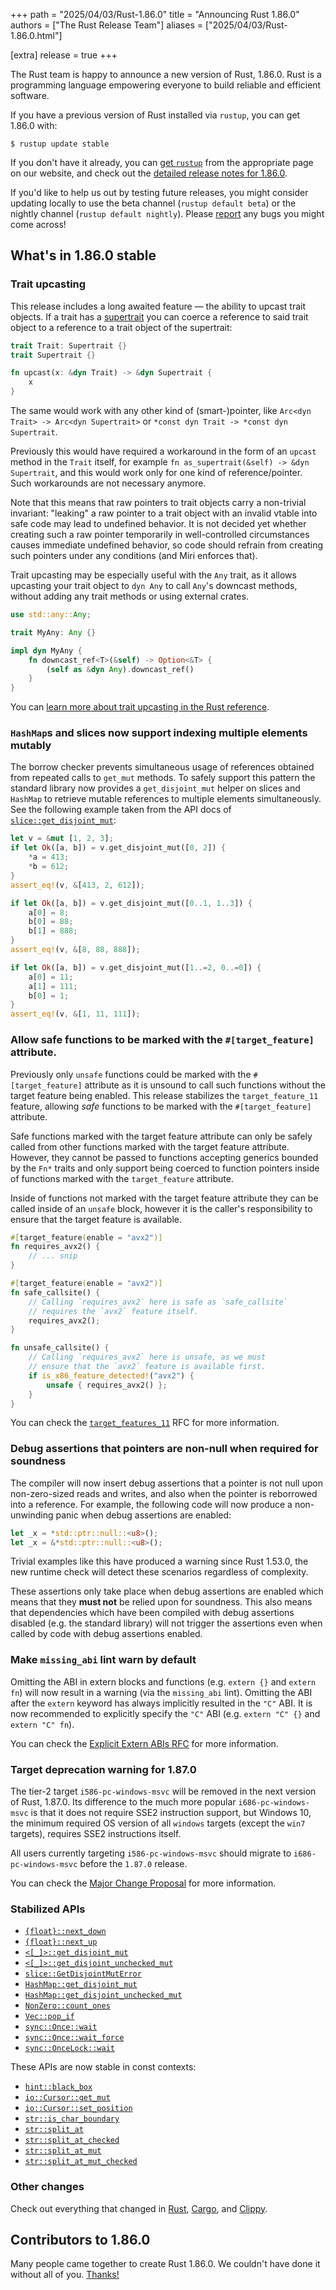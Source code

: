 +++
path = "2025/04/03/Rust-1.86.0"
title = "Announcing Rust 1.86.0"
authors = ["The Rust Release Team"]
aliases = ["2025/04/03/Rust-1.86.0.html"]

[extra]
release = true
+++

The Rust team is happy to announce a new version of Rust, 1.86.0. Rust is a programming language empowering everyone to build reliable and efficient software.

If you have a previous version of Rust installed via `rustup`, you can get 1.86.0 with:

```console
$ rustup update stable
```

If you don't have it already, you can [get `rustup`](https://www.rust-lang.org/install.html) from the appropriate page on our website, and check out the [detailed release notes for 1.86.0](https://doc.rust-lang.org/stable/releases.html#version-1860-2025-04-03).

If you'd like to help us out by testing future releases, you might consider updating locally to use the beta channel (`rustup default beta`) or the nightly channel (`rustup default nightly`). Please [report](https://github.com/rust-lang/rust/issues/new/choose) any bugs you might come across!

## What's in 1.86.0 stable

### Trait upcasting

This release includes a long awaited feature — the ability to upcast trait objects.
If a trait has a [supertrait](https://doc.rust-lang.org/reference/items/traits.html#supertraits) you can coerce a reference to said trait object to a reference to a trait object of the supertrait:

```rust
trait Trait: Supertrait {}
trait Supertrait {}

fn upcast(x: &dyn Trait) -> &dyn Supertrait {
    x
}
```

The same would work with any other kind of (smart-)pointer, like `Arc<dyn Trait> -> Arc<dyn Supertrait>` or `*const dyn Trait -> *const dyn Supertrait`.

Previously this would have required a workaround in the form of an `upcast` method in the `Trait` itself, for example `fn as_supertrait(&self) -> &dyn Supertrait`, and this would work only for one kind of reference/pointer. Such workarounds are not necessary anymore. 

Note that this means that raw pointers to trait objects carry a non-trivial invariant: "leaking" a raw pointer to a trait object with an invalid vtable into safe code may lead to undefined behavior. It is not decided yet whether creating such a raw pointer temporarily in well-controlled circumstances causes immediate undefined behavior, so code should refrain from creating such pointers under any conditions (and Miri enforces that).

Trait upcasting may be especially useful with the `Any` trait, as it allows upcasting your trait object to `dyn Any` to call `Any`'s downcast methods, without adding any trait methods or using external crates.

```rust
use std::any::Any;

trait MyAny: Any {}

impl dyn MyAny {
    fn downcast_ref<T>(&self) -> Option<&T> {
        (self as &dyn Any).downcast_ref()
    }
}
```

You can [learn more about trait upcasting in the Rust reference](https://doc.rust-lang.org/reference/type-coercions.html#unsized-coercions).

### `HashMap`s and slices now support indexing multiple elements mutably

The borrow checker prevents simultaneous usage of references obtained from repeated calls to `get_mut` methods. To safely support this pattern the standard library now provides a `get_disjoint_mut` helper on slices and `HashMap` to retrieve mutable references to multiple elements simultaneously. See the following example taken from the API docs of [`slice::get_disjoint_mut`](https://doc.rust-lang.org/stable/std/primitive.slice.html#method.get_disjoint_mut):
```rust
let v = &mut [1, 2, 3];
if let Ok([a, b]) = v.get_disjoint_mut([0, 2]) {
    *a = 413;
    *b = 612;
}
assert_eq!(v, &[413, 2, 612]);

if let Ok([a, b]) = v.get_disjoint_mut([0..1, 1..3]) {
    a[0] = 8;
    b[0] = 88;
    b[1] = 888;
}
assert_eq!(v, &[8, 88, 888]);

if let Ok([a, b]) = v.get_disjoint_mut([1..=2, 0..=0]) {
    a[0] = 11;
    a[1] = 111;
    b[0] = 1;
}
assert_eq!(v, &[1, 11, 111]);
```

### Allow safe functions to be marked with the `#[target_feature]` attribute.

Previously only `unsafe` functions could be marked with the `#[target_feature]` attribute as it is unsound to call such functions without the target feature being enabled. This release stabilizes the `target_feature_11` feature, allowing *safe* functions to be marked with the `#[target_feature]` attribute.

Safe functions marked with the target feature attribute can only be safely called from other functions marked with the target feature attribute. However, they cannot be passed to functions accepting generics bounded by the `Fn*` traits and only support being coerced to function pointers inside of functions marked with the `target_feature` attribute.

Inside of functions not marked with the target feature attribute they can be called inside of an `unsafe` block, however it is the caller's responsibility to ensure that the target feature is available.

```rust
#[target_feature(enable = "avx2")]
fn requires_avx2() {
    // ... snip
}

#[target_feature(enable = "avx2")]
fn safe_callsite() {
    // Calling `requires_avx2` here is safe as `safe_callsite`
    // requires the `avx2` feature itself.
    requires_avx2();
}

fn unsafe_callsite() {
    // Calling `requires_avx2` here is unsafe, as we must
    // ensure that the `avx2` feature is available first.
    if is_x86_feature_detected!("avx2") {
        unsafe { requires_avx2() };
    }
}
```

You can check the [`target_features_11`](https://github.com/rust-lang/rfcs/blob/master/text/2396-target-feature-1.1.md) RFC for more information.

### Debug assertions that pointers are non-null when required for soundness

The compiler will now insert debug assertions that a pointer is not null upon non-zero-sized reads and writes, and also when the pointer is reborrowed into a reference. For example, the following code will now produce a non-unwinding panic when debug assertions are enabled:
```rust
let _x = *std::ptr::null::<u8>();
let _x = &*std::ptr::null::<u8>();
```
Trivial examples like this have produced a warning since Rust 1.53.0, the new runtime check will detect these scenarios regardless of complexity.

These assertions only take place when debug assertions are enabled which means that they **must not** be relied upon for soundness. This also means that dependencies which have been compiled with debug assertions disabled (e.g. the standard library) will not trigger the assertions even when called by code with debug assertions enabled.

### Make `missing_abi` lint warn by default

Omitting the ABI in extern blocks and functions (e.g. `extern {}` and `extern fn`) will now result in a warning (via the `missing_abi` lint). Omitting the ABI after the `extern` keyword has always implicitly resulted in the `"C"` ABI. It is now recommended to explicitly specify the `"C"` ABI (e.g. `extern "C" {}` and `extern "C" fn`).

You can check the [Explicit Extern ABIs RFC](https://rust-lang.github.io/rfcs/3722-explicit-extern-abis.html) for more information.

### Target deprecation warning for 1.87.0

The tier-2 target `i586-pc-windows-msvc` will be removed in the next version of Rust, 1.87.0. Its difference to the much more popular `i686-pc-windows-msvc` is that it does not require SSE2 instruction support, but Windows 10, the minimum required OS version of all `windows` targets (except the `win7` targets), requires SSE2 instructions itself.

All users currently targeting `i586-pc-windows-msvc` should migrate to `i686-pc-windows-msvc` before the `1.87.0` release.

You can check the [Major Change Proposal](https://github.com/rust-lang/compiler-team/issues/840) for more information.

### Stabilized APIs

- [`{float}::next_down`](https://doc.rust-lang.org/stable/std/primitive.f64.html#method.next_down)
- [`{float}::next_up`](https://doc.rust-lang.org/stable/std/primitive.f64.html#method.next_up)
- [`<[_]>::get_disjoint_mut`](https://doc.rust-lang.org/stable/std/primitive.slice.html#method.get_disjoint_mut)
- [`<[_]>::get_disjoint_unchecked_mut`](https://doc.rust-lang.org/stable/std/primitive.slice.html#method.get_disjoint_unchecked_mut)
- [`slice::GetDisjointMutError`](https://doc.rust-lang.org/stable/std/slice/enum.GetDisjointMutError.html)
- [`HashMap::get_disjoint_mut`](https://doc.rust-lang.org/std/collections/hash_map/struct.HashMap.html#method.get_disjoint_mut)
- [`HashMap::get_disjoint_unchecked_mut`](https://doc.rust-lang.org/std/collections/hash_map/struct.HashMap.html#method.get_disjoint_unchecked_mut)
- [`NonZero::count_ones`](https://doc.rust-lang.org/stable/std/num/struct.NonZero.html#method.count_ones)
- [`Vec::pop_if`](https://doc.rust-lang.org/std/vec/struct.Vec.html#method.pop_if)
- [`sync::Once::wait`](https://doc.rust-lang.org/stable/std/sync/struct.Once.html#method.wait)
- [`sync::Once::wait_force`](https://doc.rust-lang.org/stable/std/sync/struct.Once.html#method.wait_force)
- [`sync::OnceLock::wait`](https://doc.rust-lang.org/stable/std/sync/struct.OnceLock.html#method.wait)

These APIs are now stable in const contexts:

- [`hint::black_box`](https://doc.rust-lang.org/stable/std/hint/fn.black_box.html)
- [`io::Cursor::get_mut`](https://doc.rust-lang.org/stable/std/io/struct.Cursor.html#method.get_mut)
- [`io::Cursor::set_position`](https://doc.rust-lang.org/stable/std/io/struct.Cursor.html#method.set_position)
- [`str::is_char_boundary`](https://doc.rust-lang.org/stable/std/primitive.str.html#method.is_char_boundary)
- [`str::split_at`](https://doc.rust-lang.org/stable/std/primitive.str.html#method.split_at)
- [`str::split_at_checked`](https://doc.rust-lang.org/stable/std/primitive.str.html#method.split_at_checked)
- [`str::split_at_mut`](https://doc.rust-lang.org/stable/std/primitive.str.html#method.split_at_mut)
- [`str::split_at_mut_checked`](https://doc.rust-lang.org/stable/std/primitive.str.html#method.split_at_mut_checked)

### Other changes

Check out everything that changed in [Rust](https://github.com/rust-lang/rust/releases/tag/1.86.0), [Cargo](https://doc.rust-lang.org/nightly/cargo/CHANGELOG.html#cargo-186-2025-04-03), and [Clippy](https://github.com/rust-lang/rust-clippy/blob/master/CHANGELOG.md#rust-186).

## Contributors to 1.86.0

Many people came together to create Rust 1.86.0. We couldn't have done it without all of you. [Thanks!](https://thanks.rust-lang.org/rust/1.86.0/)
